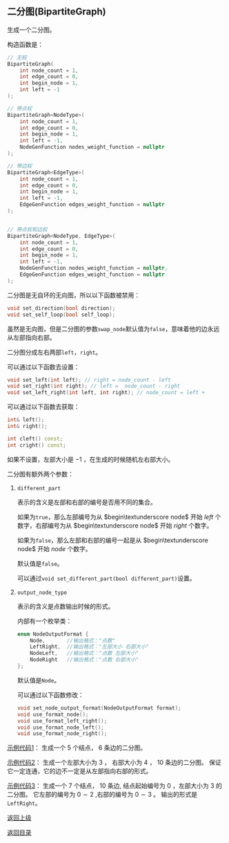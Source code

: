 ## 二分图(BipartiteGraph)

生成一个二分图。

构造函数是：
```cpp
// 无权
BipartiteGraph(
    int node_count = 1, 
    int edge_count = 0, 
    int begin_node = 1, 
    int left = -1
);

// 带点权
BipartiteGraph<NodeType>(
    int node_count = 1, 
    int edge_count = 0, 
    int begin_node = 1, 
    int left = -1,
    NodeGenFunction nodes_weight_function = nullptr
);

// 带边权
BipartiteGraph<EdgeType>(
    int node_count = 1, 
    int edge_count = 0, 
    int begin_node = 1, 
    int left = -1,
    EdgeGenFunction edges_weight_function = nullptr
);


// 带点权和边权
BipartiteGraph<NodeType, EdgeType>(
    int node_count = 1, 
    int edge_count = 0, 
    int begin_node = 1, 
    int left = -1,
    NodeGenFunction nodes_weight_function = nullptr,
    EdgeGenFunction edges_weight_function = nullptr
);
```

二分图是无自环的无向图，所以以下函数被禁用：

```cpp
void set_direction(bool direction);
void set_self_loop(bool self_loop);
```

虽然是无向图，但是二分图的参数`swap_node`默认值为`false`，意味着他的边永远从左部指向右部。

二分图分成左右两部`left`，`right`。

可以通过以下函数去设置：

```cpp
void set_left(int left); // right = node_count - left
void set_right(int right); // left =  node_count - right
void set_left_right(int left, int right); // node_count = left +
```

可以通过以下函数去获取：

```cpp
int& left();
int& right();

int cleft() const;
int cright() const;
```

如果不设置，左部大小是 $-1$ ，在生成的时候随机左右部大小。

二分图有额外两个参数：

1. `different_part`

    表示的含义是左部和右部的编号是否用不同的集合。

    如果为`true`，那么左部编号为从  $begin\textunderscore node$ 开始 $left$ 个数字，右部编号为从  $begin\textunderscore node$ 开始 $right$ 个数字。

    如果为`false`，那么左部和右部的编号一起是从  $begin\textunderscore node$ 开始 $node$ 个数字。

    默认值是`false`。

    可以通过`void set_different_part(bool different_part)`设置。

2. `output_node_type`

    表示的含义是点数输出时候的形式。

    内部有一个枚举类：

    ```cpp
    enum NodeOutputFormat {
        Node,       //输出格式："点数"
        LeftRight,  //输出格式："左部大小 右部大小"
        NodeLeft,   //输出格式："点数 左部大小"
        NodeRight   //输出格式："点数 右部大小"
    };
    ```
    默认值是`Node`。

    可以通过以下函数修改：

    ```cpp
    void set_node_output_format(NodeOutputFormat format);
    void use_format_node();
    void use_format_left_right();
    void use_format_node_left();
    void use_format_node_right();
    ```
    

[示例代码1](../../../examples/bipartite_graph1.cpp)：
生成一个 $5$ 个结点， $6$ 条边的二分图。

[示例代码2](../../../examples/bipartite_graph2.cpp)：
生成一个左部大小为 $3$ ， 右部大小为 $4$ ， $10$ 条边的二分图。
保证它一定连通，它的边不一定是从左部指向右部的形式。

[示例代码3](../../../examples/bipartite_graph3.cpp)：
生成一个 $7$ 个结点， $10$ 条边, 结点起始编号为 $0$ ，左部大小为 $3$ 的二分图。
它左部的编号为 $0\sim2$ ,右部的编号为 $0\sim3$ 。
输出的形式是`LeftRight`。

[返回上级](./summary.md)

[返回目录](../../home.md)
